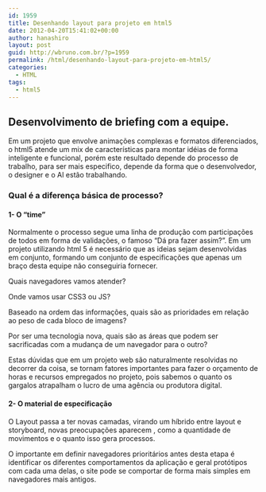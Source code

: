 ```yaml
---
id: 1959
title: Desenhando layout para projeto em html5
date: 2012-04-20T15:41:02+00:00
author: hanashiro
layout: post
guid: http://wbruno.com.br/?p=1959
permalink: /html/desenhando-layout-para-projeto-em-html5/
categories:
  - HTML
tags:
  - html5
---
```

## Desenvolvimento de briefing com a equipe.

Em um projeto que envolve animações complexas e formatos diferenciados, o html5 atende um mix de características para montar idéias de forma inteligente e funcional, porém este resultado depende do processo de trabalho, para ser mais especifico, depende da forma que o desenvolvedor, o designer e o AI estão trabalhando.

### Qual é a diferença básica de processo?

#### 1- O &#8220;time&#8221;

Normalmente o processo segue uma linha de produção com participações de todos em forma de validações, o famoso &#8220;Dá pra fazer assim?&#8221;. Em um projeto utilizando html 5 é necessário que as ideias sejam desenvolvidas em conjunto, formando um conjunto de especificações que apenas um braço desta equipe não conseguiria fornecer.

Quais navegadores vamos atender?
  
Onde vamos usar CSS3 ou JS?
  
Baseado na ordem das informações, quais são as prioridades em relação ao peso de cada bloco de imagens?
  
Por ser uma tecnologia nova, quais são as áreas que podem ser sacrificadas com a mudança de um navegador para o outro?

Estas dúvidas que em um projeto web são naturalmente resolvidas no decorrer da coisa, se tornam fatores importantes para fazer o orçamento de horas e recursos empregados no projeto, pois sabemos o quanto os gargalos atrapalham o lucro de uma agência ou produtora digital.

#### 2- O material de especificação

O Layout passa a ter novas camadas, virando um híbrido entre layout e storyboard, novas preocupações aparecem , como a quantidade de movimentos e o quanto isso gera processos.
  
O importante em definir navegadores prioritários antes desta etapa é identificar os diferentes comportamentos da aplicação e geral protótipos com cada uma delas, o site pode se comportar de forma mais simples em navegadores mais antigos.